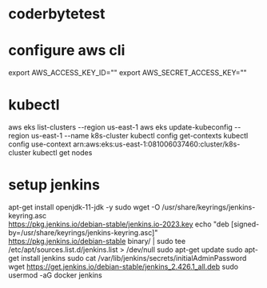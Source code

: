 # coderbytetest

# configure aws cli
export AWS_ACCESS_KEY_ID=""
export AWS_SECRET_ACCESS_KEY=""

# kubectl
aws eks list-clusters --region us-east-1
aws eks update-kubeconfig --region us-east-1 --name k8s-cluster
kubectl config get-contexts
kubectl config use-context arn:aws:eks:us-east-1:081006037460:cluster/k8s-cluster
kubectl get nodes

# setup jenkins
apt-get install openjdk-11-jdk -y
sudo wget -O /usr/share/keyrings/jenkins-keyring.asc \
  https://pkg.jenkins.io/debian-stable/jenkins.io-2023.key
echo "deb [signed-by=/usr/share/keyrings/jenkins-keyring.asc]" \
  https://pkg.jenkins.io/debian-stable binary/ | sudo tee \
  /etc/apt/sources.list.d/jenkins.list > /dev/null
sudo apt-get update
sudo apt-get install jenkins
sudo cat /var/lib/jenkins/secrets/initialAdminPassword
wget https://get.jenkins.io/debian-stable/jenkins_2.426.1_all.deb
sudo usermod -aG docker jenkins